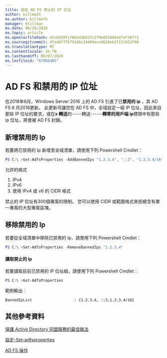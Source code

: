 ```yaml
---
title: 設定 AD FS 禁止的 IP 位址
author: billmath
ms.author: billmath
manager: mtillman
ms.date: 06/28/2018
ms.topic: article
ms.openlocfilehash: e5cb939fcf862d16837c2f9e05548644faf3bf71
ms.sourcegitcommit: dfa48f77b751dbc34409aced628eb2f17c912f08
ms.translationtype: MT
ms.contentlocale: zh-TW
ms.lasthandoff: 08/07/2020
ms.locfileid: "87956485"
---
```

# <a name="ad-fs-and-banned-ip-addresses"></a>AD FS 和禁用的 IP 位址


在2018年6月，Windows Server 2016 上的 AD FS 引進了已**禁用的 ip** ，其 AD FS 6 月2018更新。  此更新可讓您在 AD FS 中，全域設定一組 IP 位址，因此來自那些 IP 位址的要求，或在**x 轉送**的-----轉送------**轉寄的用戶端 ip**標頭中有那些 ip 位址，將會被 AD FS 封鎖。

## <a name="adding-banned-ips"></a>新增禁用的 Ip
若要將已禁用的 Ip 新增至全域清單，請使用下列 Powershell Cmdlet：

``` powershell
PS C:\ >Set-AdfsProperties -AddBannedIps "1.2.3.4", "::3", "1.2.3.4/16"
```

允許的格式

1.  IPv4
2.  IPv6
3.  使用 IPv4 或 v6 的 CIDR 格式

禁止的 IP 位址有300個專案的限制。 您可以使用 CIDR 或範圍格式來拒絕含有單一專案的大型專案區塊。

## <a name="removing-banned-ips"></a>移除禁用的 Ip
若要從全域清單中移除已禁用的 Ip，請使用下列 Powershell Cmdlet：

``` powershell
PS C:\ >Set-AdfsProperties -RemoveBannedIps "1.2.3.4"
```

#### <a name="read-banned-ips"></a>讀取禁止的 Ip
若要讀取目前已禁用的 IP 位址組，請使用下列 Powershell Cmdlet：

``` powershell
PS C:\ >Get-AdfsProperties
```

範例輸出︰

```
BannedIpList                   : {1.2.3.4, ::3,1.2.3.4/16}
```



## <a name="additional-references"></a>其他參考資料
[保護 Active Directory 同盟服務的最佳做法](../../ad-fs/deployment/best-practices-securing-ad-fs.md)

[設定-Set-adfsproperties](/powershell/module/adfs/set-adfsproperties?view=win10-ps)

[AD FS 操作](../ad-fs-operations.md)
